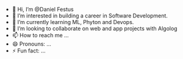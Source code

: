 - 👋 Hi, I’m @Daniel Festus
- 👀 I’m interested in building a career in Software Development.
- 🌱 I’m currently learning ML, Phyton and Devops.
- 💞️ I’m looking to collaborate on web and app projects with Algolog
- 📫 How to reach me ...
- 😄 Pronouns: ...
- ⚡ Fun fact: ...

<!---
Daniel1stus/Daniel1stus is a ✨ special ✨ repository because its `README.md` (this file) appears on your GitHub profile.
You can click the Preview link to take a look at your changes.
--->

